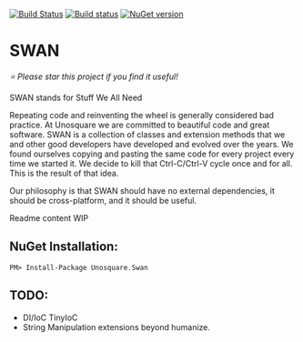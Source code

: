 [![Build Status](https://travis-ci.org/unosquare/swan.svg?branch=master)](https://travis-ci.org/unosquare/swan)
[![Build status](https://ci.appveyor.com/api/projects/status/063tybvog8mb1sic/branch/master?svg=true)](https://ci.appveyor.com/project/geoperez/swan/branch/master)
[![NuGet version](https://badge.fury.io/nu/Unosquare.Swan.svg)](https://badge.fury.io/nu/Unosquare.Swan)
# SWAN

*:star: Please star this project if you find it useful!*

SWAN stands for Stuff We All Need

Repeating code and reinventing the wheel is generally considered bad practice. At Unosquare we are committed to beautiful code and great software. 
SWAN is a collection of classes and extension methods that we and other good developers have developed and evolved over the years. We found ourselves copying and pasting 
the same code for every project every time we started it. We decide to kill that Ctrl-C/Ctrl-V cycle once and for all. This is the result of that idea.

Our philosophy is that SWAN should have no external dependencies, it should be cross-platform, and it should be useful.

Readme content WIP

NuGet Installation:
-------------------
```
PM> Install-Package Unosquare.Swan
```

## TODO:
 - DI/IoC TinyIoC
 - String Manipulation extensions beyond humanize.
